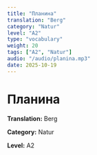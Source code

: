 ```yaml
---
title: "Планина"
translation: "Berg"
category: "Natur"
level: "A2"
type: "vocabulary"
weight: 20
tags: ["A2", "Natur"]
audio: "/audio/planina.mp3"
date: 2025-10-19
---
```


# Планина

**Translation:** Berg

**Category:** Natur

**Level:** A2

